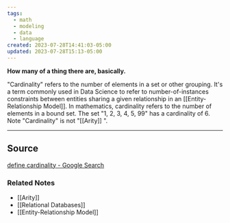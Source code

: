 ```yaml
---
tags:
  - math
  - modeling
  - data
  - language
created: 2023-07-28T14:41:03-05:00
updated: 2023-07-28T15:13-05:00
---
```

**How many of a thing there are, basically.**

"Cardinality" refers to the number of elements in a set or other grouping. It's a term commonly used in Data Science to refer to number-of-instances constraints between entities sharing a given relationship in an [[Entity-Relationship Model]]. In mathematics, cardinality refers to the number of elements in a bound set. The set "1, 2, 3, 4, 5, 99" has a cardinality of 6. Note "Cardinality" is not "[[Arity]] ".

---

## Source

[define cardinality - Google Search](https://www.google.com/search?q=define+cardinality&ie=UTF-8&oe=UTF-8&hl=en-us&client=safari)

### Related Notes
- [[Arity]] 
- [[Relational Databases]] 
- [[Entity-Relationship Model]]